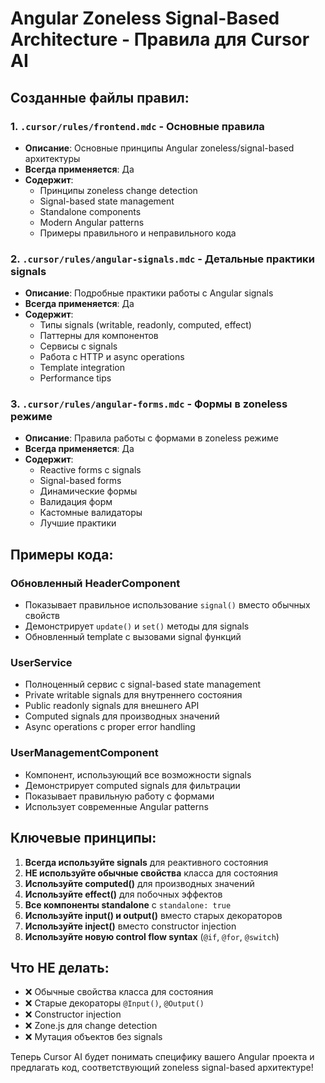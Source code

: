# Angular Zoneless Signal-Based Architecture - Правила для Cursor AI

## Созданные файлы правил:

### 1. `.cursor/rules/frontend.mdc` - Основные правила
- **Описание**: Основные принципы Angular zoneless/signal-based архитектуры
- **Всегда применяется**: Да
- **Содержит**:
  - Принципы zoneless change detection
  - Signal-based state management
  - Standalone components
  - Modern Angular patterns
  - Примеры правильного и неправильного кода

### 2. `.cursor/rules/angular-signals.mdc` - Детальные практики signals
- **Описание**: Подробные практики работы с Angular signals
- **Всегда применяется**: Да
- **Содержит**:
  - Типы signals (writable, readonly, computed, effect)
  - Паттерны для компонентов
  - Сервисы с signals
  - Работа с HTTP и async operations
  - Template integration
  - Performance tips

### 3. `.cursor/rules/angular-forms.mdc` - Формы в zoneless режиме
- **Описание**: Правила работы с формами в zoneless режиме
- **Всегда применяется**: Да
- **Содержит**:
  - Reactive forms с signals
  - Signal-based forms
  - Динамические формы
  - Валидация форм
  - Кастомные валидаторы
  - Лучшие практики

## Примеры кода:

### Обновленный HeaderComponent
- Показывает правильное использование `signal()` вместо обычных свойств
- Демонстрирует `update()` и `set()` методы для signals
- Обновленный template с вызовами signal функций

### UserService
- Полноценный сервис с signal-based state management
- Private writable signals для внутреннего состояния
- Public readonly signals для внешнего API
- Computed signals для производных значений
- Async operations с proper error handling

### UserManagementComponent
- Компонент, использующий все возможности signals
- Демонстрирует computed signals для фильтрации
- Показывает правильную работу с формами
- Использует современные Angular patterns

## Ключевые принципы:

1. **Всегда используйте signals** для реактивного состояния
2. **НЕ используйте обычные свойства** класса для состояния
3. **Используйте computed()** для производных значений
4. **Используйте effect()** для побочных эффектов
5. **Все компоненты standalone** с `standalone: true`
6. **Используйте input() и output()** вместо старых декораторов
7. **Используйте inject()** вместо constructor injection
8. **Используйте новую control flow syntax** (`@if`, `@for`, `@switch`)

## Что НЕ делать:

- ❌ Обычные свойства класса для состояния
- ❌ Старые декораторы `@Input()`, `@Output()`
- ❌ Constructor injection
- ❌ Zone.js для change detection
- ❌ Мутация объектов без signals

Теперь Cursor AI будет понимать специфику вашего Angular проекта и предлагать код, соответствующий zoneless signal-based архитектуре!
